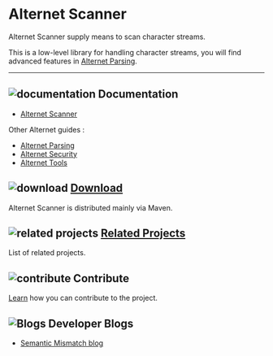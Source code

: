 # Alternet Scanner

Alternet Scanner supply means to scan character streams.

This is a low-level library for handling character streams,
you will find advanced features in [Alternet Parsing](../parsing/parsing.html).

---

## ![documentation](../images/docs.png) Documentation

* [Alternet Scanner](scanner.html)

Other Alternet guides :

* [Alternet Parsing](../tools/parsing.html)
* [Alternet Security](../security/security.html)
* [Alternet Tools](../tools/tools.html)

## ![download](../images/download.png) [Download](../download.html)

Alternet Scanner is distributed mainly via Maven.

## ![related projects](../images/connect.png) [Related Projects](../related.html)

List of related projects.


## ![contribute](../images/settings.png) Contribute

[Learn](../contribute.html) how you can contribute to the project.

## ![Blogs](../images/blog2.png) Developer Blogs

* [Semantic Mismatch blog](http://semantic-mismatch.blogspot.fr/)

